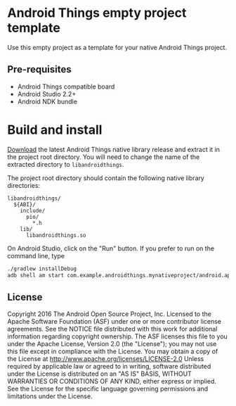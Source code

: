 Android Things empty project template
=====================================
Use this empty project as a template for your native Android Things project.

Pre-requisites
--------------
- Android Things compatible board
- Android Studio 2.2+
- Android NDK bundle

Build and install
=================

[Download](https://github.com/androidthings/native-libandroidthings/releases) the latest
Android Things native library release and extract it in the project root directory. You
will need to change the name of the extracted directory to `libandroidthings`.

The project root directory should contain the following native library directories:
```
libandroidthings/
  ${ABI}/
    include/
      pio/
        *.h
    lib/
      libandroidthings.so
```

On Android Studio, click on the "Run" button.
If you prefer to run on the command line, type
```bash
./gradlew installDebug
adb shell am start com.example.androidthings.mynativeproject/android.app.NativeActivity
```

License
-------
Copyright 2016 The Android Open Source Project, Inc.
Licensed to the Apache Software Foundation (ASF) under one or more contributor
license agreements.  See the NOTICE file distributed with this work for
additional information regarding copyright ownership.  The ASF licenses this
file to you under the Apache License, Version 2.0 (the "License"); you may not
use this file except in compliance with the License.  You may obtain a copy of
the License at
  http://www.apache.org/licenses/LICENSE-2.0
Unless required by applicable law or agreed to in writing, software
distributed under the License is distributed on an "AS IS" BASIS, WITHOUT
WARRANTIES OR CONDITIONS OF ANY KIND, either express or implied.  See the
License for the specific language governing permissions and limitations under
the License.
